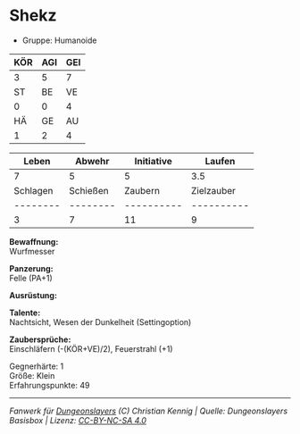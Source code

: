 # Shekz  
- Gruppe: Humanoide  

| KÖR | AGI | GEI |  
| --- | --- | --- |  
| 3   | 5   | 7   |
| ST  | BE  | VE  |  
| 0   | 0   | 4   |
| HÄ  | GE  | AU  |  
| 1   | 2   | 4   |


| Leben    | Abwehr   | Initiative | Laufen     |
| -------- | -------- | ---------- | ---------- |
| 7        | 5        | 5          | 3.5        |
| Schlagen | Schießen | Zaubern    | Zielzauber |
| -------- | -------- | ---------- | ---------- |
| 3        | 7        | 11         | 9          |

**Bewaffnung:**  
Wurfmesser

**Panzerung:**  
Felle (PA+1)

**Ausrüstung:**  


**Talente:**  
Nachtsicht, Wesen der Dunkelheit (Settingoption)

**Zaubersprüche:**  
Einschläfern (-(KÖR+VE)/2), Feuerstrahl (+1)

Gegnerhärte: 1  
Größe: Klein  
Erfahrungspunkte: 49  



___
*Fanwerk für [Dungeonslayers](https://www.dungeonslayers.net/) (C) Christian Kennig | Quelle: Dungeonslayers Basisbox | Lizenz: [CC-BY-NC-SA 4.0](https://creativecommons.org/licenses/by-nc-sa/4.0/deed.de)*